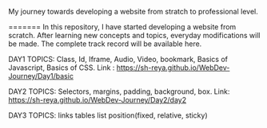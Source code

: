 
My journey towards developing a website from stratch to professional level.

=======
In this repository, I have started developing a website from scratch.
After learning new concepts and topics, everyday modifications will be made. The complete track record will be available here.

DAY1 
TOPICS:
Class,
Id,
Iframe,
Audio,
Video,
bookmark,
Basics of Javascript,
Basics of CSS.
Link : https://sh-reya.github.io/WebDev-Journey/Day1/basic

DAY2
TOPICS:
Selectors,
margins,
padding,
background,
box.
Link: https://sh-reya.github.io/WebDev-Journey/Day2/day2 

DAY3
TOPICS:
links
tables
list
position(fixed, relative, sticky)

